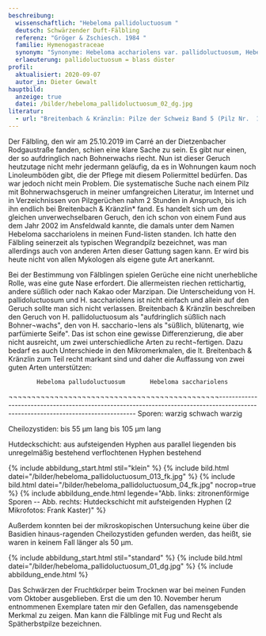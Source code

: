 ```yaml
---
beschreibung:
  wissenschaftlich: "Hebeloma pallidoluctuosum "
  deutsch: Schwärzender Duft-Fälbling
  referenz: "Gröger & Zschiesch. 1984 "
  familie: Hymenogastraceae
  synonym: "Synonyme: Hebeloma acchariolens var. pallidoluctuosum, Hebeloma latifolium"
  erlaeuterung: pallidoluctuosum = blass düster
profil:
  aktualisiert: 2020-09-07
  autor_in: Dieter Gewalt
hauptbild:
  anzeige: true
  datei: /bilder/hebeloma_pallidoluctuosum_02_dg.jpg
literatur:
  - url: "Breitenbach & Kränzlin: Pilze der Schweiz Band 5 (Pilz Nr.  114)"
---
```

Der Fälbling, den wir am 25.10.2019 im Carré an der Dietzenbacher Rodgaustraße fanden, schien eine klare Sache zu sein. Es gibt nur einen, der so aufdringlich nach Bohnerwachs riecht. Nun ist dieser Geruch heutzutage nicht mehr jedermann geläufig, da es in Wohnungen kaum noch Linoleumböden gibt, die der Pflege mit diesem Poliermittel bedürfen. Das war jedoch nicht mein Problem. Die systematische Suche nach einem Pilz mit Bohnerwachsgeruch in meiner umfangreichen Literatur, im Internet und in Verzeichnissen von Pilzgerüchen nahm 2 Stunden in Anspruch, bis ich ihn endlich bei Breitenbach & Kränzlin* fand. Es handelt sich um den gleichen unverwechselbaren Geruch, den ich schon von einem Fund aus dem Jahr 2002 im Ansfeldwald kannte, die damals unter dem Namen Hebeloma sacchariolens in meinen Fund-listen standen. Ich hatte den Fälbling seinerzeit als typischen Wegrandpilz bezeichnet, was man allerdings auch von anderen Arten dieser Gattung sagen kann. Er wird bis heute nicht von allen Mykologen als eigene gute Art anerkannt. 

Bei der Bestimmung von Fälblingen spielen Gerüche eine nicht unerhebliche Rolle, was eine gute Nase erfordert. Die allermeisten riechen rettichartig, andere süßlich oder nach Kakao oder Marzipan. Die Unterscheidung von H. pallidoluctuosum und H. sacchariolens ist nicht einfach und allein auf den Geruch sollte man sich nicht verlassen. Breitenbach & Kränzlin beschreiben den Geruch von H. pallidoluctuosum als "aufdringlich süßlich nach Bohner¬wachs", den von H. sacchario¬lens als "süßlich, blütenartg, wie parfümierte Seife". Das ist schon eine gewisse Differenzierung, die aber nicht ausreicht, um zwei unterschiedliche Arten zu recht¬fertigen. Dazu bedarf es auch Unterschiede in den Mikromerkmalen, die lt. Breitenbach & Kränzlin zum Teil recht markant sind und daher die Auffassung von zwei guten Arten unterstützen:

```
		Hebeloma palludoluctuosum		Hebeloma sacchariolens
```

¬¬¬¬¬¬¬¬¬¬¬¬¬¬¬¬¬¬¬¬¬¬¬¬¬¬¬¬¬¬¬¬¬¬¬¬¬¬¬¬¬¬¬¬¬¬----------------------------------------------------------------------------------------------------------------------------------
Sporen:	 				warzig					schwach warzig

Cheilozystiden: 	      		        bis 55 µm lang			               bis 105 µm lang

Hutdeckschicht:                        aus aufsteigenden Hyphen          	             aus parallel liegenden bis unregelmäßig 			                                       bestehend                                             verflochtenen Hyphen bestehend

{% include abbildung_start.html stil="klein" %}
{% include bild.html datei="/bilder/hebeloma_pallidoluctuosum_013_fk.jpg" %}
{% include bild.html datei="/bilder/hebeloma_pallidoluctuosum_04_fk.jpg" nocrop=true %}
{% include abbildung_ende.html legende="Abb. links: zitronenförmige Sporen -- Abb. rechts: Hutdeckschicht mit aufsteigenden Hyphen (2 Mikrofotos: Frank Kaster)" %}

Außerdem konnten bei der mikroskopischen Untersuchung keine über die Basidien hinaus-ragenden Cheilozystiden gefunden werden, das heißt, sie waren in keinem Fall länger als 50 µm. 

{% include abbildung_start.html stil="standard" %}
{% include bild.html datei="/bilder/hebeloma_pallidoluctuosum_01_dg.jpg" %}
{% include abbildung_ende.html %}

Das Schwärzen der Fruchtkörper beim Trocknen war bei meinen Funden vom Oktober ausgeblieben. Erst die um den 10. November herum entnommenen Exemplare taten mir den Gefallen, das namensgebende Merkmal zu zeigen. Man kann die Fälblinge mit Fug und Recht als Spätherbstpilze bezeichnen.